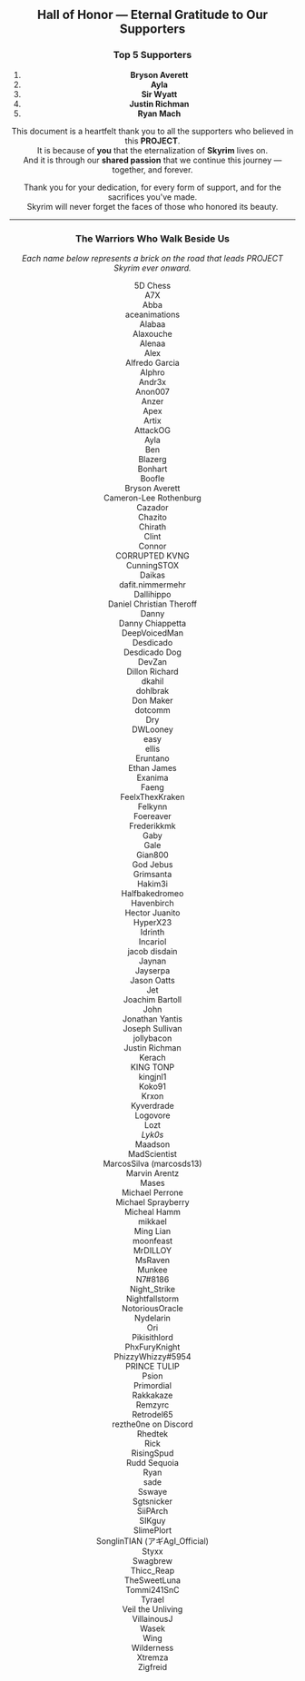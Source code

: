 <div align="center">

## Hall of Honor — Eternal Gratitude to Our Supporters

### Top 5 Supporters

1. **Bryson Averett**  
2. **Ayla**  
3. **Sir Wyatt**  
4. **Justin Richman**  
5. **Ryan Mach**  

This document is a heartfelt thank you to all the supporters who believed in this **PROJECT**.  
It is because of **you** that the eternalization of **Skyrim** lives on.  
And it is through our **shared passion** that we continue this journey — together, and forever.

Thank you for your dedication, for every form of support, and for the sacrifices you've made.  
Skyrim will never forget the faces of those who honored its beauty.

---

### The Warriors Who Walk Beside Us  
_Each name below represents a brick on the road that leads PROJECT Skyrim ever onward._

5D Chess  
A7X  
Abba  
aceanimations  
Alabaa  
Alaxouche  
Alenaa  
Alex  
Alfredo Garcia  
Alphro  
Andr3x  
Anon007  
Anzer  
Apex  
Artix  
AttackOG  
Ayla  
Ben  
Blazerg  
Bonhart  
Boofle  
Bryson Averett  
Cameron-Lee Rothenburg  
Cazador  
Chazito  
Chirath  
Clint  
Connor  
CORRUPTED KVNG  
CunningSTOX  
Daikas  
dafit.nimmermehr  
Dallihippo  
Daniel Christian Theroff  
Danny  
Danny Chiappetta  
DeepVoicedMan  
Desdicado  
Desdicado Dog  
DevZan  
Dillon Richard  
dkahil  
dohlbrak  
Don Maker  
dotcomm  
Dry  
DWLooney  
easy  
ellis  
Eruntano  
Ethan James  
Exanima  
Faeng  
FeelxThexKraken  
Felkynn  
Foereaver  
Frederikkmk  
Gaby  
Gale  
Gian800  
God Jebus  
Grimsanta  
Hakim3i  
Halfbakedromeo  
Havenbirch  
Hector Juanito  
HyperX23  
Idrinth  
Incariol  
jacob disdain  
Jaynan  
Jayserpa  
Jason Oatts  
Jet  
Joachim Bartoll  
John  
Jonathan Yantis  
Joseph Sullivan  
jollybacon  
Justin Richman  
Kerach  
KING TONP  
kingjnl1  
Koko91  
Krxon  
Kyverdrade  
Logovore  
Lozt  
_Lyk0s_  
Maadson  
MadScientist  
MarcosSilva (marcosds13)  
Marvin Arentz  
Mases  
Michael Perrone  
Michael Sprayberry  
Micheal Hamm  
mikkael  
Ming Lian  
moonfeast  
MrDILLOY  
MsRaven  
Munkee  
N7#8186  
Night_Strike  
Nightfallstorm  
NotoriousOracle  
Nydelarin  
Ori  
Pikisithlord  
PhxFuryKnight  
PhizzyWhizzy#5954  
PRINCE TULIP  
Psion  
Primordial  
Rakkakaze  
Remzyrc  
Retrodel65  
rezthe0ne on Discord  
Rhedtek  
Rick  
RisingSpud  
Rudd Sequoia  
Ryan  
sade  
Sswaye  
Sgtsnicker  
SiiPArch  
SIKguy  
SlimePlort  
SonglinTIAN (アギAgI_Official)  
Styxx  
Swagbrew  
Thicc_Reap  
TheSweetLuna  
Tommi241SnC  
Tyrael  
Veil the Unliving  
VillainousJ  
Wasek  
Wing  
Wilderness  
Xtremza  
Zigfreid  

</div>
